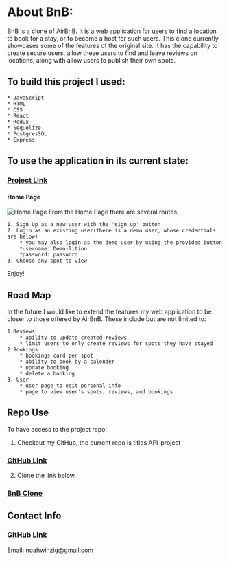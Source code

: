 # About BnB: #

BnB is a clone of AirBnB. It is a web application for users to find a location to book for a stay, or to become a host for such users. This clone currently showcases some of the features of the original site. It has the capability to create secure users, allow these users to find and leave reviews on locations, along with allow users to publish their own spots.

## To build this project I used: ##
    * JavaScript
    * HTML
    * CSS
    * React
    * Redux
    * Sequelize
    * PostgresSQL
    * Express

## To use the application in its current state: ##
### [Project Link](https://bnb-project.herokuapp.com/) ###
#### Home Page ####
![Home Page](/assets/Screen%20Shot%202022-10-24%20at%209.14.07%20AM.png)
From the Home Page there are several routes.

    1. Sign Up as a new user with the 'sign up' button
    2. Login as an existing user(there is a demo user, whose credentials are below)
        * you may also login as the demo user by using the provided button
        *username: Demo-lition
        *password: password
    3. Choose any spot to view

Enjoy!


## Road Map ##
In the future I would like to extend the features my web application to be closer to those offered by AirBnB.
    These include but are not limited to:

    1.Reviews
        * ability to update created reviews
        * limit users to only create reviews for spots they have stayed
    2.Bookings
        * bookings card per spot
        * ability to book by a calender
        * update booking
        * delete a booking
    3. User
        * user page to edit personal info
        * page to view user's spots, reviews, and bookings

## Repo Use ##
To have access to the project repo:
1. Checkout my GitHub, the current repo is titles API-project

### [GitHub Link](https://github.com/nwinzig) ###

2. Clone the link below

### [BnB Clone](https://github.com/nwinzig/API-project.git) ###


## Contact Info ##
### [GitHub Link](https://github.com/nwinzig) ###
Email: noahwinzig@gmail.com
